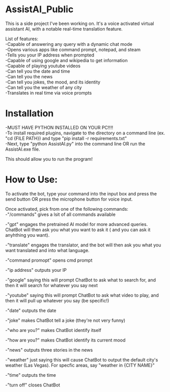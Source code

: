 # AssistAI_Public
This is a side project I've been working on. It's a voice activated virtual assistant AI, with a notable real-time translation feature.

List of features:  
-Capable of answering any query with a dynamic chat mode  
-Opens various apps like command prompt, notepad, and steam  
-Tells you your IP address when prompted  
-Capable of using google and wikipedia to get information  
-Capable of playing youtube videos  
-Can tell you the date and time  
-Can tell you the news  
-Can tell you jokes, the mood, and its identity  
-Can tell you the weather of any city  
-Translates in real time via voice prompts      

# Installation  
-MUST HAVE PYTHON INSTALLED ON YOUR PC!!!!  
-To install required plugins, navigate to the directory on a command line (ex. "cd {FILE PATH}) and type "pip install -r requirements.txt"    
-Next, type "python AssistAI.py" into the command line OR run the AssistAI.exe file.    

This should allow you to run the program!  

# How to Use:  
To activate the bot, type your command into the input box and press the send button OR press the microphone button for voice input. 

Once activated, pick from one of the following commands:  
-"/commands" gives a lsit of all commands available  

-"gpt" engages the pretrained AI model for more advanced queries. ChatBot will then ask you what you want to ask it ( and you can ask it anyhthing you want).  

-"translate" engages the translator, and the bot will then ask you what you want translated and into what language.  

-"command promopt" opens cmd prompt  

-"ip address" outputs your IP  

-"google" saying this will prompt ChatBot to ask what to search for, and then it will search for whatever you say next 

-"youtube" saying this will prompt ChatBot to ask what video to play, and then it will pull up whatever you say (be specific!)  

-"date" outputs the date  

-"joke" makes ChatBot tell a joke (they're not very funny)  

-"who are you?" makes ChatBot identify itself

-"how are you?" makes ChatBot identify its current mood

-"news" outputs three stories in the news  

-"weather" just saying this will cause ChatBot to output the default city's weather (Las Vegas). For specfic areas, say "weather in {CITY NAME}" 

-"time" outputs the time  

-"turn off" closes ChatBot
